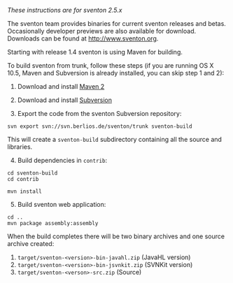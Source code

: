 _These instructions are for sventon 2.5.x_

The sventon team provides binaries for current sventon releases and betas. Occasionally developer previews are also available for download. Downloads can be found at http://www.sventon.org.

Starting with release 1.4 sventon is using Maven for building.

To build sventon from trunk, follow these steps (if you are running OS X 10.5, Maven and Subversion is already installed, you can skip step 1 and 2):

1. Download and install [Maven 2](http://maven.apache.org/)

2. Download and install [Subversion](http://subversion.tigris.org)

3. Export the code from the sventon Subversion repository:
```
svn export svn://svn.berlios.de/sventon/trunk sventon-build
```
This will create a `sventon-build` subdirectory containing all the source and libraries.

4. Build dependencies in `contrib`:
```
cd sventon-build
cd contrib

mvn install
```

5. Build sventon web application:
```
cd ..
mvn package assembly:assembly
```

When the build completes there will be two binary archives and one source archive created:

  1. `target/sventon-<version>-bin-javahl.zip` (JavaHL version)
  1. `target/sventon-<version>-bin-jsvnkit.zip` (SVNKit version)
  1. `target/sventon-<verson>-src.zip` (Source)